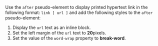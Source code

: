 Use the `after` pseudo-element to display printed hypertext link in the following format: `link [ url ]` and add the following styles to the `after` pseudo-element:

1. Display the `url` text as an inline block.
2. Set the left margin of the `url` text to **20**pixels.
3. Set the value of the `word-wrap` property to **break-word**.
